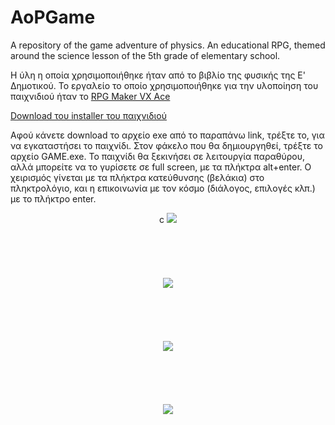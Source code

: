 # AoPGame

A repository of the game adventure of physics. An educational RPG, themed around the science lesson of the 5th grade of elementary school. 

Η ύλη η οποία χρησιμοποιήθηκε ήταν από το βιβλίο της φυσικής της Ε' Δημοτικού. 
Το εργαλείο το οποίο χρησιμοποιήθηκε για την υλοποίηση του παιχνιδιού ήταν το [RPG Maker VX Ace](http://www.rpgmakerweb.com/products/programs/rpg-maker-vx-ace)

[Download του installer του παιχνιδιού](https://www.dropbox.com/s/kd33b6o7jav7iiw/Diplomatiki2.exe?dl=0)

Αφού κάνετε download το αρχείο exe από το παραπάνω link, τρέξτε το, για να εγκαταστήσει το παιχνίδι. 
Στον φάκελο που θα δημιουργηθεί, τρέξτε το αρχείο GAME.exe.
Το παιχνίδι θα ξεκινήσει σε λειτουργία παραθύρου, αλλά μπορείτε να το γυρίσετε σε full screen, με τα πλήκτρα alt+enter.
Ο χειρισμός γίνεται με τα πλήκτρα κατεύθυνσης (βελάκια) στο πληκτρολόγιο, και η επικοινωνία με τον κόσμο (διάλογος, επιλογές κλπ.) με το πλήκτρο enter. 

<p align="center">c
  
  
  
  <img src="https://i.imgur.com/nMmcxzX.png">
  <br></br>  
  <br></br>  
  <br></br>  
  
  <img src="https://i.imgur.com/jg4mjxL.png">
  <br></br>  
  <br></br>  
  <br></br> 
  
  
  <img src="https://i.imgur.com/TLSlIsu.png">
  <br></br>  
  <br></br>  
  <br></br> 
  
  
  <img src="https://i.imgur.com/qURTKcH.png">

</p>
